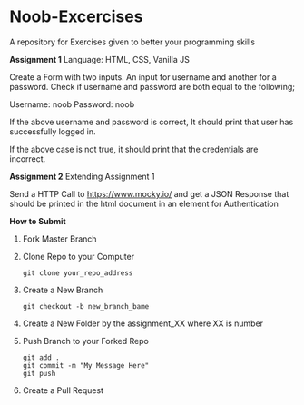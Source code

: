# Noob-Excercises
A repository for Exercises given to better your programming skills

**Assignment 1**
Language: HTML, CSS, Vanilla JS

Create a Form with two inputs. An input for username and another for a password. Check if username and password are both equal to the following;

Username: noob
Password: noob

If the above username and password is correct, It should print that user has successfully logged in.

If the above case is not true, it should print that the credentials are incorrect. 

**Assignment 2** Extending Assignment 1

Send a HTTP Call to https://www.mocky.io/ and get a JSON Response that should be printed in the html document in an element for Authentication

**How to Submit**

1. Fork Master Branch

2. Clone Repo to your Computer

   ```
   git clone your_repo_address
   ```

3. Create a New Branch

   ```
   git checkout -b new_branch_bame
   ```

4. Create a New Folder by the assignment_XX where XX is number

5. Push Branch to your Forked Repo

   ```
   git add .
   git commit -m "My Message Here"
   git push
   ```

6. Create a Pull Request